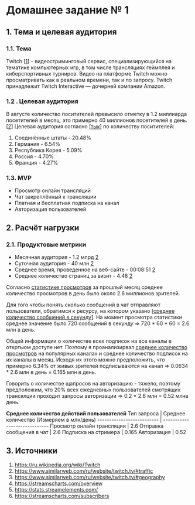 # Домашнее задание № 1

## 1. Тема и целевая аудитория

### 1.1. Тема 
Twitch [[1](https://ru.wikipedia.org/wiki/Twitch)] - видеостриминговый сервис, специализирующийся на тематике компьютерных игр, в том числе трансляциях геймплея и киберспортивных турниров. Видео на платформе Twitch можно просматривать как в реальном времени, так и по запросу. Twitch принадлежит Twitch Interactive — дочерней компании Amazon.

### 1.2 . Целевая аудитория 
В августе количество поситителей превысило отметку в 1.2 миллиарда посетителей в месяц, это примерно 40 миллионов посетителей в день. [[2](https://www.similarweb.com/ru/website/twitch.tv/#traffic)]
Целевая аудитория согласно [[тык](https://www.similarweb.com/ru/website/twitch.tv/#geography)] по количеству поситителей:
1. Соединённые штаты - 20.48%
2. Германия - 6.54%
3. Республика Корея - 5.09%
4. Россия - 4.70%
5. Франция - 4.27%

### 1.3. MVP
* Просмотр онлайн трансляций
* Чат закреплённый к трансляции
* Платная и бесплатная подписка на канал
* Авторизация пользователей

## 2. Расчёт нагрузки

### 2.1. Продуктовые метрики 
* Месячная аудитория - 1.2 млрд [2](https://www.similarweb.com/ru/website/twitch.tv/#traffic)
* Суточная аудитория - 40 млн [2](https://www.similarweb.com/ru/website/twitch.tv/#traffic)
* Среднее время, проведенное на веб-сайте - 00:08:51 [2](https://www.similarweb.com/ru/website/twitch.tv/#traffic)
* Среднее количество страниц за визит - 4.48 [2](https://www.similarweb.com/ru/website/twitch.tv/#traffic)

Согласно [статистике просмотров](https://streamscharts.com/overview) за прошлый месяц среднее количество просмотров в день было около 2.6 миллионов зрителей.

Для того чтобы понять сколько сообщений в чат отправляют пользователи, обратимся к ресурсу, на котором указано [[среднее количество сообщений в секунду](https://stats.streamelements.com/)]. На момент просмотра статистики среднее значение было 720 сообщений в секунду => 720 * 60 * 60 = 2.6 млн в день.

Общей информации о количестве всех подписок на все каналы в откртыом доступе нет. Поэтому я проанализирвал [среднее количество просмотров](https://streamscharts.com/subscribers) на популярных каналах и среднее количество подписок на их каналы в месяц. Исходя их этого можно предположить, что примерно 6.34% от живых зрителей подписываются на канал => 0.0634 * 2.6 млн в день = 0.165 млн в день.

Говорить о количестве щапросов на авторизацию - тяжело, поэтому предположим, что 20% всех ежедневных пользователей смотрящих трансялции проходит запросы авторизации => 0.2 * 2.6 млн = 0.52 млнв день. 

**Среднее количество действий пользователей**
Тип запроса             | Среднее количество (Измеряем в млн/день)
-------------------------- | -----------------------------
Просмотр онлайн трансляции |  2.6
Отправка сообщения в чат   |  2.6 
Подписка на стримера       |  0.165
Авторизация                |  0.52

## 3. Источники
1. https://ru.wikipedia.org/wiki/Twitch
2. https://www.similarweb.com/ru/website/twitch.tv/#traffic
3. https://www.similarweb.com/ru/website/twitch.tv/#geography
4. https://streamscharts.com/overview
5. https://stats.streamelements.com/
6. https://streamscharts.com/subscribers
